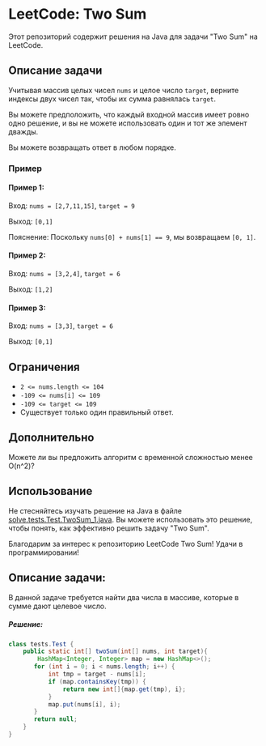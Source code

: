# LeetCode: Two Sum

Этот репозиторий содержит решения на Java для задачи "Two Sum" на LeetCode.

## Описание задачи

Учитывая массив целых чисел `nums` и целое число `target`, верните индексы двух чисел так, чтобы их сумма равнялась `target`.

Вы можете предположить, что каждый входной массив имеет ровно одно решение, и вы не можете использовать один и тот же элемент дважды.

Вы можете возвращать ответ в любом порядке.

### Пример

#### Пример 1:

Вход: `nums = [2,7,11,15]`, `target = 9`

Выход: `[0,1]`

Пояснение: Поскольку `nums[0] + nums[1] == 9`, мы возвращаем `[0, 1]`.

#### Пример 2:

Вход: `nums = [3,2,4]`, `target = 6`

Выход: `[1,2]`

#### Пример 3:

Вход: `nums = [3,3]`, `target = 6`

Выход: `[0,1]`

## Ограничения

- `2 <= nums.length <= 104`
- `-109 <= nums[i] <= 109`
- `-109 <= target <= 109`
- Существует только один правильный ответ.

## Дополнительно

Можете ли вы предложить алгоритм с временной сложностью менее O(n^2)?

## Использование

Не стесняйтесь изучать решение на Java в файле [solve.tests.Test.TwoSum_1.java](./src/TwoSum.java). Вы можете использовать это решение, чтобы понять, как эффективно решить задачу "Two Sum".




Благодарим за интерес к репозиторию LeetCode Two Sum! Удачи в программировании!


## Описание задачи:
В данной задаче требуется найти два числа в массиве, которые в сумме дают целевое число.

##### Решение:
```java
class tests.Test {
    public static int[] twoSum(int[] nums, int target){
        HashMap<Integer, Integer> map = new HashMap<>();
       for (int i = 0; i < nums.length; i++) {
           int tmp = target - nums[i];
           if (map.containsKey(tmp)) {
               return new int[]{map.get(tmp), i};
           }
           map.put(nums[i], i);
       }
       return null;
    }
}
